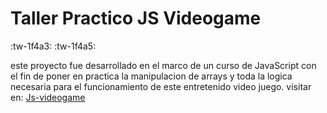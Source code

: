#  Taller Practico JS Videogame

 :tw-1f4a3: :tw-1f4a5:
 
este proyecto fue desarrollado en el marco de un curso de JavaScript con el fin de poner en practica la manipulacion de arrays y toda la logica necesaria para el funcionamiento de este entretenido video juego. 
visitar en: [Js-videogame](https://eduardbarrios.github.io/taller_practico_JS_videogame/ "Js-videogame")
